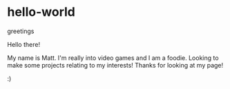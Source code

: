 # hello-world
greetings

Hello there!

My name is Matt. I'm really into video games and I am a foodie. Looking to make some projects relating to my interests!
Thanks for looking at my page!

:)
